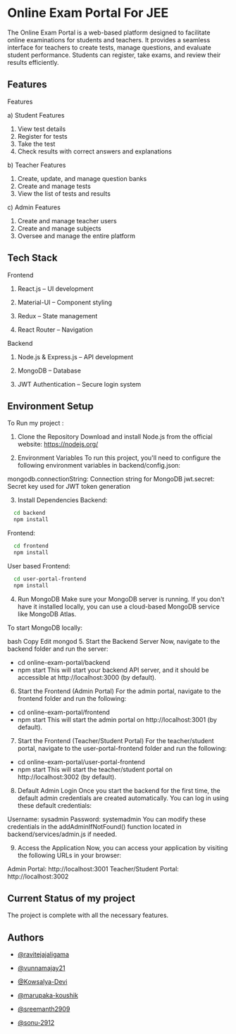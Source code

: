 
# Online Exam Portal For JEE
The Online Exam Portal is a web-based platform designed to facilitate online examinations for students and teachers. It provides a seamless interface for teachers to create tests, manage questions, and evaluate student performance. Students can register, take exams, and review their results efficiently.

## Features

Features

a) Student Features
1. View test details
2. Register for tests
3. Take the test
4. Check results with correct answers and explanations

b) Teacher Features
1. Create, update, and manage question banks
2. Create and manage tests
3. View the list of tests and results

c) Admin Features

1. Create and manage teacher users
2. Create and manage subjects
3. Oversee and manage the entire platform

## Tech Stack
Frontend

1) React.js – UI development

2) Material-UI – Component styling

3) Redux – State management

4) React Router – Navigation

Backend

1) Node.js & Express.js – API development

2) MongoDB – Database

3) JWT Authentication – Secure login system
## Environment Setup 

To Run my project  :

1. Clone the Repository
Download and install Node.js from the official website:
https://nodejs.org/

2. Environment Variables
To run this project, you'll need to configure the following environment variables in backend/config.json:

mongodb.connectionString: Connection string for MongoDB
jwt.secret: Secret key used for JWT token generation

3. Install Dependencies
Backend:
```bash
  cd backend
  npm install
```
Frontend:
```bash
  cd frontend
  npm install
```
User based Frontend:
```bash
  cd user-portal-frontend
  npm install
```
4. Run MongoDB
Make sure your MongoDB server is running. If you don't have it installed locally, you can use a cloud-based MongoDB service like MongoDB Atlas.

To start MongoDB locally:

bash
Copy
Edit
mongod
5. Start the Backend Server
Now, navigate to the backend folder and run the server:

- cd online-exam-portal/backend
- npm start
This will start your backend API server, and it should be accessible at http://localhost:3000 (by default).

6. Start the Frontend (Admin Portal)
For the admin portal, navigate to the frontend folder and run the following:

- cd online-exam-portal/frontend
- npm start
This will start the admin portal on http://localhost:3001 (by default).

7. Start the Frontend (Teacher/Student Portal)
For the teacher/student portal, navigate to the user-portal-frontend folder and run the following:

- cd online-exam-portal/user-portal-frontend
- npm start
This will start the teacher/student portal on http://localhost:3002 (by default).

8. Default Admin Login
Once you start the backend for the first time, the default admin credentials are created automatically. You can log in using these default credentials:

Username: sysadmin
Password: systemadmin
You can modify these credentials in the addAdminIfNotFound() function located in backend/services/admin.js if needed.

9. Access the Application
Now, you can access your application by visiting the following URLs in your browser:

Admin Portal: http://localhost:3001
Teacher/Student Portal: http://localhost:3002



## Current Status of my project
The project is complete with all the necessary features.





## Authors

- [@ravitejajaligama](https://github.com/ravitejajaligama)

- [@vunnamajay21](https://github.com/vunnamajay21)

- [@Kowsalya-Devi](https://github.com/Kowsalya-Devi)

- [@marupaka-koushik](https://github.com/marupaka-koushik)

- [@sreemanth2909](https://github.com/sreemanth2909)

- [@sonu-2912](https://github.com/sonu-2912)
